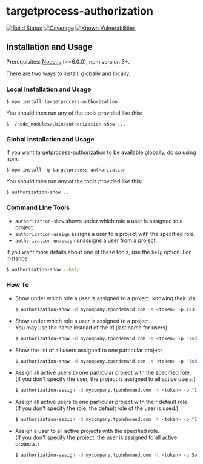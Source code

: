 # targetprocess-authorization

[![Build Status](https://travis-ci.org/go-on-blog/targetprocess-authorization.svg?branch=master)](https://travis-ci.org/go-on-blog/targetprocess-authorization)
[![Coverage](https://codecov.io/gh/go-on-blog/targetprocess-authorization/branch/master/graph/badge.svg)](https://codecov.io/gh/go-on-blog/targetprocess-authorization)
[![Known Vulnerabilities](https://snyk.io/test/github/go-on-blog/targetprocess-authorization/badge.svg?targetFile=package.json)](https://snyk.io/test/github/go-on-blog/targetprocess-authorization?targetFile=package.json)

## Installation and Usage

Prerequisites: [Node.js](https://nodejs.org/en/) (>=6.0.0), npm version 3+.

There are two ways to install: globally and locally.

### Local Installation and Usage

```
$ npm install targetprocess-authorization
```

You should then run any of the tools provided like this:

```
$ ./node_modules/.bin/authorization-show ...
```

### Global Installation and Usage

If you want targetprocess-authorization to be available globally, do so using npm:

```
$ npm install -g targetprocess-authorization
```

You should then run any of the tools provided like this:

```
$ authorization-show ...
```

### Command Line Tools

* `authorization-show` shows under which role a user is assigned to a project.
* `authorization-assign` assigns a user to a project with the specified role.
* `authorization-unassign` unassigns a user from a project.

If you want more details about one of these tools, use the `help` option. For instance:

```bash
$ authorization-show --help
```

### How To

* Show under which role a user is assigned to a project, knowing their ids.
  ```bash
  $ authorization-show -d mycompany.tpondemand.com -t <token> -p 123 -u 456
  ```

* Show under which role a user is assigned to a project.  
  You may use the name instead of the id (last name for users).
  ```bash
  $ authorization-show -d mycompany.tpondemand.com -t <token> -p "Indiana Jones" -u Spielberg
  ```

* Show the list of all users assigned to one particular project
  ```bash
  $ authorization-show -d mycompany.tpondemand.com -t <token> -p "Indiana Jones"
  ```

* Assign all active users to one particular project with the specified role.  
  (If you don't specify the user, the project is assigned to all active users.)
  ```bash
  $ authorization-assign -d mycompany.tpondemand.com -t <token> -p "Indiana Jones" -r actor
  ```

* Assign all active users to one particular project with their default role.  
  (If you don't specify the role, the default role of the user is used.)
  ```bash
  $ authorization-assign -d mycompany.tpondemand.com -t <token> -p "Indiana Jones"
  ```

* Assign a user to all active projects with the specified role.  
  (If you don't specify the project, the user is assigned to all active projects.)
  ```bash
  $ authorization-assign -d mycompany.tpondemand.com -t <token> -u Spielberg -r director
  ```

